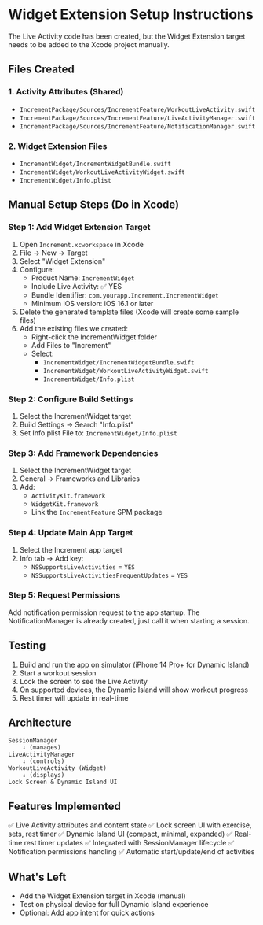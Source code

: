 # Widget Extension Setup Instructions

The Live Activity code has been created, but the Widget Extension target needs to be added to the Xcode project manually.

## Files Created

### 1. Activity Attributes (Shared)
- `IncrementPackage/Sources/IncrementFeature/WorkoutLiveActivity.swift`
- `IncrementPackage/Sources/IncrementFeature/LiveActivityManager.swift`
- `IncrementPackage/Sources/IncrementFeature/NotificationManager.swift`

### 2. Widget Extension Files
- `IncrementWidget/IncrementWidgetBundle.swift`
- `IncrementWidget/WorkoutLiveActivityWidget.swift`
- `IncrementWidget/Info.plist`

## Manual Setup Steps (Do in Xcode)

### Step 1: Add Widget Extension Target

1. Open `Increment.xcworkspace` in Xcode
2. File → New → Target
3. Select "Widget Extension"
4. Configure:
   - Product Name: `IncrementWidget`
   - Include Live Activity: ✅ YES
   - Bundle Identifier: `com.yourapp.Increment.IncrementWidget`
   - Minimum iOS version: iOS 16.1 or later
5. Delete the generated template files (Xcode will create some sample files)
6. Add the existing files we created:
   - Right-click the IncrementWidget folder
   - Add Files to "Increment"
   - Select:
     - `IncrementWidget/IncrementWidgetBundle.swift`
     - `IncrementWidget/WorkoutLiveActivityWidget.swift`
     - `IncrementWidget/Info.plist`

### Step 2: Configure Build Settings

1. Select the IncrementWidget target
2. Build Settings → Search "Info.plist"
3. Set Info.plist File to: `IncrementWidget/Info.plist`

### Step 3: Add Framework Dependencies

1. Select the IncrementWidget target
2. General → Frameworks and Libraries
3. Add:
   - `ActivityKit.framework`
   - `WidgetKit.framework`
   - Link the `IncrementFeature` SPM package

### Step 4: Update Main App Target

1. Select the Increment app target
2. Info tab → Add key:
   - `NSSupportsLiveActivities` = `YES`
   - `NSSupportsLiveActivitiesFrequentUpdates` = `YES`

### Step 5: Request Permissions

Add notification permission request to the app startup. The NotificationManager is already created, just call it when starting a session.

## Testing

1. Build and run the app on simulator (iPhone 14 Pro+ for Dynamic Island)
2. Start a workout session
3. Lock the screen to see the Live Activity
4. On supported devices, the Dynamic Island will show workout progress
5. Rest timer will update in real-time

## Architecture

```
SessionManager
    ↓ (manages)
LiveActivityManager
    ↓ (controls)
WorkoutLiveActivity (Widget)
    ↓ (displays)
Lock Screen & Dynamic Island UI
```

## Features Implemented

✅ Live Activity attributes and content state
✅ Lock screen UI with exercise, sets, rest timer
✅ Dynamic Island UI (compact, minimal, expanded)
✅ Real-time rest timer updates
✅ Integrated with SessionManager lifecycle
✅ Notification permissions handling
✅ Automatic start/update/end of activities

## What's Left

- Add the Widget Extension target in Xcode (manual)
- Test on physical device for full Dynamic Island experience
- Optional: Add app intent for quick actions
